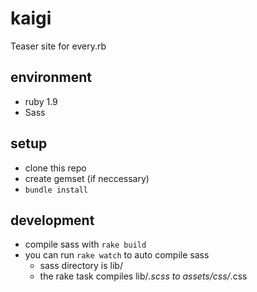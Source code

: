 kaigi
=====

Teaser site for every.rb


## environment

* ruby 1.9
* Sass

## setup

* clone this repo
* create gemset (if neccessary)
* `bundle install`

## development

* compile sass with `rake build`
* you can run `rake watch` to auto compile sass
    * sass directory is lib/
    * the rake task compiles lib/*.scss to assets/css/*.css 
